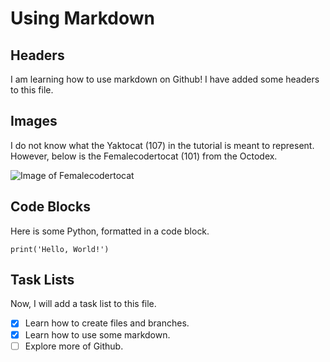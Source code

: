 # Using Markdown

## Headers

I am learning how to use markdown on Github! I have added some headers to this file.

## Images

I do not know what the Yaktocat (107) in the tutorial is meant to represent. However, below is the Femalecodertocat (101) from the Octodex.

![Image of Femalecodertocat](https://octodex.github.com/images/femalecodertocat.png)

## Code Blocks

Here is some Python, formatted in a code block.

```
print('Hello, World!')
```

## Task Lists

Now, I will add a task list to this file.

- [x] Learn how to create files and branches.
- [x] Learn how to use some markdown.
- [ ] Explore more of Github.
